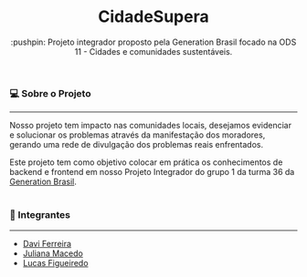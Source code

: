 <h1 align="center"> CidadeSupera </h1> 
<p align="center">:pushpin: Projeto integrador proposto pela Generation Brasil focado na ODS 11 - Cidades e comunidades sustentáveis.</p><br>


### :computer: Sobre o Projeto
---
Nosso projeto tem impacto nas comunidades locais, desejamos evidenciar e solucionar os problemas através da manifestação dos moradores, gerando uma rede de divulgação dos problemas reais enfrentados.

Este projeto tem como objetivo colocar em prática os conhecimentos de backend e frontend em nosso Projeto Integrador do grupo 1 da turma 36 da [Generation Brasil](https://brazil.generation.org/).
<br><br>

### :bust_in_silhouette: Integrantes
---
* [Davi Ferreira](https://www.linkedin.com/in/davi-ferreira-da-silva-8561b6125/)
* [Juliana Macedo](https://www.linkedin.com/in/juliana-cs-macedo/)
* [Lucas Figueiredo](https://www.linkedin.com/in/lucazfigueiredo/)





